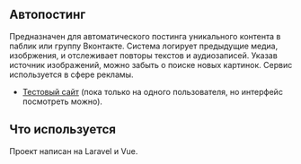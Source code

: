 
## Автопостинг

Предназначен для автоматического постинга уникального контента в паблик или группу Вконтакте. Система логирует предыдущие медиа, изобржения, и отслеживает повторы текстов и аудиозаписей. Указав источник изображений, можно забыть о поиске новых картинок. Сервис используется в сфере рекламы.

- [Тестовый сайт](https://nicepost.ru) (пока только на одного пользователя, но интерфейс посмотреть можно).

## Что используется

Проект написан на Laravel и Vue.
